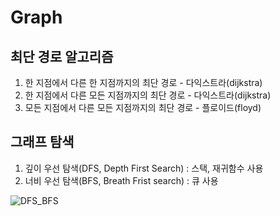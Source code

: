 
# Graph

## 최단 경로 알고리즘

1. 한 지점에서 다른 한 지점까지의 최단 경로 - 다익스트라(dijkstra)
2. 한 지점에서 다른 모든 지점까지의 최단 경로 - 다익스트라(dijkstra)
3. 모든 지점에서 다른 모든 지점까지의 최단 경로 - 플로이드(floyd)

## 그래프 탐색

1. 깊이 우선 탐색(DFS, Depth First Search) : 스택, 재귀함수 사용
2. 너비 우선 탐색(BFS, Breath Frist search) : 큐 사용

![DFS_BFS](https://user-images.githubusercontent.com/76420201/124084659-2ff72480-da8a-11eb-8a87-9dfa8920323a.gif)
